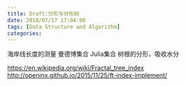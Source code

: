 ```yaml
---
title: Draft:分形与分形树
date: 2018/07/17 17:04:00
tags: [Data Structure and Algorithm]
categories:
---
```

海岸线长度的测量
曼德博集合
Julia集合
树根的分形，吸收水分

https://en.wikipedia.org/wiki/Fractal_tree_index
http://openinx.github.io/2015/11/25/ft-index-implement/